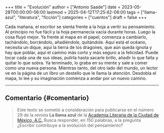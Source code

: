 +++
title = "Evolución"
author = ["Antonio Saade"]
date = 2023-05-28T00:00:00-06:00
lastmod = 2025-04-12T17:25:42-06:00
tags = ["llama-azul", "literatura", "ficción"]
categories = ["cuentos"]
draft = false
+++

Cada mañana, el escritor se sienta frente a la hoja a vertir su pensamiento. Al principio no fue fácil y la hoja permanecía vacía durante horas. Luego la cosa fluyó mejor. Ya frente al mapa en el papel, comienza a cambiarlo, tachándolo, borrándolo, añadiéndole, quitándole. Aquí está el océano, necesita un dique, aquí la tierra de los dragones, que aún queda ignota y hay que poblar, aquí el camino más corto y más seguro a la felicidad. Puede tocar cada una de sus ideas, pulirla hasta sacarle brillo, añadir lo que falta y quitar lo que sobra. Ya terminado, lo graba en su mente y sale a comer como una nueva persona. Mientras tanto, del otro lado del mundo, un lector ve en la página de un libro un destello que le llama la atención. Desdobla el mapa, lo lee y su imaginación comienza a andar por un nuevo camino.

---


## Comentario {#comentario}

> Este texto se sometió a consideración para publicarse en el número 29 de la revista **La llama azul** de la [Academia Literaria de la Ciudad de México, A.C.](https://www.facebook.com/acalitem/) Busca responder, en 150 palabras, a la pregunta ¿Escribir contribuye a la evolución del pensamiento?
